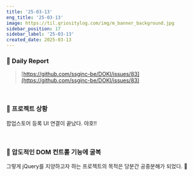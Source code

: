 ```yaml
---
title: '25-03-13'
eng_title: '25-03-13'
image: https://til.qriositylog.com/img/m_banner_background.jpg
sidebar_position: 17
sidebar_label: '25-03-13'
created_date: 2025-03-13
---
```


### 📌 Daily Report
> [https://github.com/ssginc-be/DOKI/issues/83](https://github.com/ssginc-be/DOKI/issues/83)

<br/>

### 📌 프로젝트 상황

팝업스토어 등록 UI 연결이 끝났다. 야호!!



<br />

### 📌 압도적인 DOM 컨트롤 기능에 굴복


그렇게 jQuery를 지양하고자 하는 프로젝트의 목적은 당분간 공중분해가 되었다. 🤣
